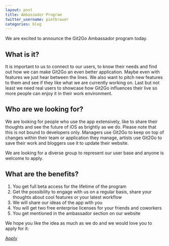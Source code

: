 ```yaml
---
layout: post
title: Ambassador Program
twitter_username: pietbrauer
categories: blog
---
```


We are excited to announce the Git2Go Ambassador program today.

## What is it?

It is important to us to connect to our users, to know their needs and find out how we can make Git2Go an even better application. Maybe even with features we just hear between the lines. We also want to pitch new features to them and see if they like what we are currently working on. Last but not least we need real users to showcase how Git2Go influences their live so more people can enjoy it in their work environment.

## Who are we looking for?

We are looking for people who use the app extensively, like to share their thoughts and see the future of iOS as brightly as we do. Please note that this is not bound to developers only. Managers use Git2Go to keep on top of changes within their team or application they manage, artists use Git2Go to save their work and bloggers use it to update their website.

We are looking for a diverse group to represent our user base and anyone is welcome to apply.

## What are the benefits?

1. You get full beta access for the lifetime of the program
2. Get the possibility to engage with us on a regular basis, share your thoughts about  cool features or your latest workflow
3. We will share our ideas of the app with you
4. You will get two free enterprise licenses for your friends and coworkers
5. You get mentioned in the ambassador section on our website

We hope you like the idea as much as we do and we would love you to apply for it:

<div class="center">
	<a href="{{ site.url }}/ambassador.html" class="btn btn--m btn-cta">Apply</a>
</div>